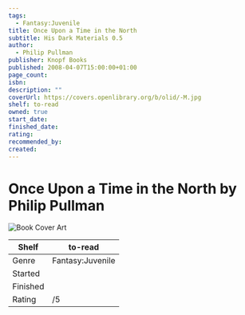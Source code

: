 ```yaml
---
tags:
  - Fantasy:Juvenile
title: Once Upon a Time in the North
subtitle: His Dark Materials 0.5
author:
  - Philip Pullman
publisher: Knopf Books
published: 2008-04-07T15:00:00+01:00
page_count: 
isbn: 
description: ""
coverUrl: https://covers.openlibrary.org/b/olid/-M.jpg
shelf: to-read
owned: true
start_date: 
finished_date: 
rating: 
recommended_by: 
created: 
---
```


# Once Upon a Time in the North by Philip Pullman

![Book Cover Art](https://covers.openlibrary.org/b/olid/-M.jpg)

| Shelf | to-read |
| --- | --- |
| Genre | Fantasy:Juvenile |
| Started |  |
| Finished |  |
| Rating | /5 |

